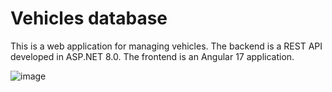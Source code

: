 # Vehicles database

This is a web application for managing vehicles. The backend is a REST API
developed in ASP.NET 8.0. The frontend is an Angular 17 application.

![image](https://github.com/andre-dahlqvist/vehicles-app/assets/145803592/07eea7a4-b32a-4557-b332-47724aa83026)
